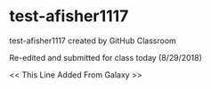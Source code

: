 # test-afisher1117
test-afisher1117 created by GitHub Classroom

Re-edited and submitted for class today (8/29/2018)

<< This Line Added From Galaxy >>
